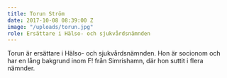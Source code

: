 ```yaml
---
title: Torun Ström
date: 2017-10-08 08:39:00 Z
image: "/uploads/torun.jpg"
role: Ersättare i Hälso- och sjukvårdsnämnden
---
```


Torun är ersättare i Hälso- och sjukvårdsnämnden. Hon är socionom och har en lång bakgrund inom F! från Simrishamn, där hon suttit i flera nämnder.